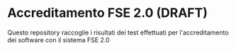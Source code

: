 # Accreditamento FSE 2.0 (DRAFT)
Questo repository raccoglie i risultati dei test effettuati per l'accreditamento dei software con il sistema FSE 2.0
